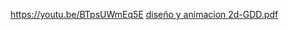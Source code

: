 https://youtu.be/BTpsUWmEq5E
[diseño y animacion 2d-GDD.pdf](https://github.com/user-attachments/files/16553783/diseno.y.animacion.2d-GDD.pdf)
